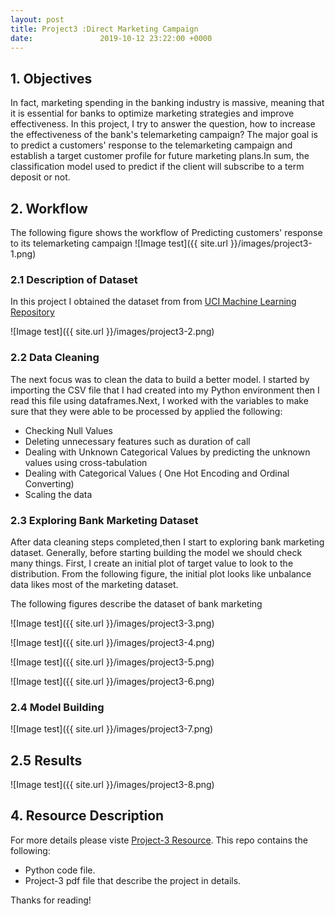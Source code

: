 ```yaml
---
layout: post
title: Project3 :Direct Marketing Campaign
date:               2019-10-12 23:22:00 +0000
---
```




## 1. Objectives



In fact, marketing spending in the banking industry is massive, meaning that it is essential for banks to optimize marketing strategies and improve effectiveness. In this project, I try to answer the question, how to increase the effectiveness of the bank's telemarketing campaign? The major goal is to predict a customers' response to the telemarketing campaign and establish a target customer profile for future marketing plans.In sum, the classification model used to predict if the client will subscribe to a term deposit or not.




## 2. Workflow
The following figure shows the workflow of Predicting customers' response to its telemarketing campaign 
![Image test]({{ site.url }}/images/project3-1.png)



### 2.1 Description of Dataset

In this project I obtained the dataset from  from [UCI Machine Learning Repository](http://archive.ics.uci.edu/ml/datasets/Bank+Marketing#)


![Image test]({{ site.url }}/images/project3-2.png)



### 2.2 Data Cleaning 

The next focus was to clean the data to build a better model. I started by importing the CSV file that I had created into my Python environment then I read this file using dataframes.Next, I worked with the variables to make sure that they were able to be processed by applied the following: 

* Checking Null Values
* Deleting unnecessary features such as duration of call
* Dealing with Unknown Categorical Values by predicting the unknown values using cross-tabulation
* Dealing with Categorical Values ( One Hot Encoding and Ordinal Converting)
* Scaling the data


### 2.3 Exploring Bank Marketing Dataset 
After data cleaning steps completed,then I start to exploring bank marketing dataset. Generally, before starting building the model we should check many things. First, I create an initial plot of target value to look to the distribution. From the following figure, the initial plot looks like unbalance data likes most of the marketing dataset.

The following figures describe the dataset of bank marketing 



![Image test]({{ site.url }}/images/project3-3.png)


![Image test]({{ site.url }}/images/project3-4.png)



![Image test]({{ site.url }}/images/project3-5.png)


![Image test]({{ site.url }}/images/project3-6.png)

### 2.4 Model Building

![Image test]({{ site.url }}/images/project3-7.png)


## 2.5 Results

![Image test]({{ site.url }}/images/project3-8.png)


## 4. Resource Description
For more details please viste [Project-3 Resource](https://github.com/LubnaAlhenaki/sa1_ds1_submissions/tree/master/projects/project03). This repo contains the following:
* Python code file.
* Project-3 pdf file that describe the project in details.

Thanks for reading!



